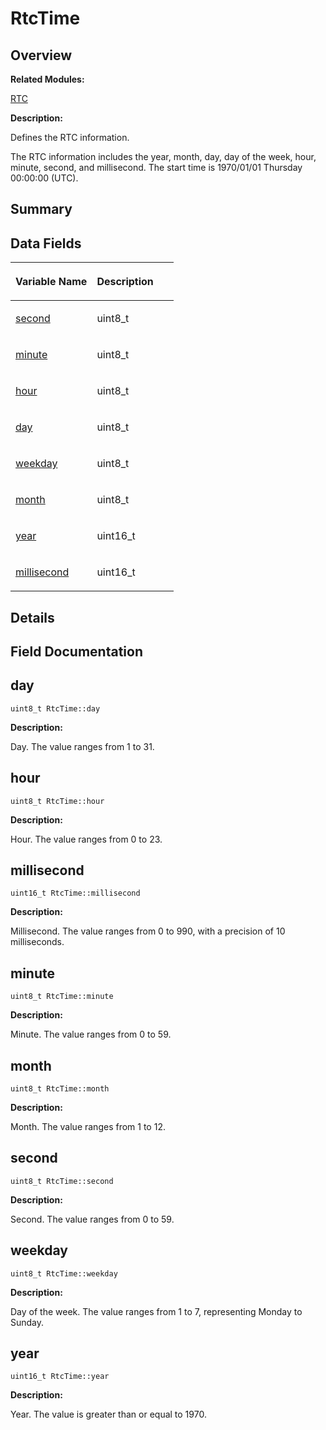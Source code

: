 # RtcTime<a name="ZH-CN_TOPIC_0000001054598197"></a>

## **Overview**<a name="section648468672093536"></a>

**Related Modules:**

[RTC](RTC.md)

**Description:**

Defines the RTC information. 

The RTC information includes the year, month, day, day of the week, hour, minute, second, and millisecond. The start time is 1970/01/01 Thursday 00:00:00 \(UTC\). 

## **Summary**<a name="section385937578093536"></a>

## Data Fields<a name="pub-attribs"></a>

<a name="table283251222093536"></a>
<table><thead align="left"><tr id="row1102125926093536"><th class="cellrowborder" valign="top" width="50%" id="mcps1.1.3.1.1"><p id="p88724007093536"><a name="p88724007093536"></a><a name="p88724007093536"></a>Variable Name</p>
</th>
<th class="cellrowborder" valign="top" width="50%" id="mcps1.1.3.1.2"><p id="p789796536093536"><a name="p789796536093536"></a><a name="p789796536093536"></a>Description</p>
</th>
</tr>
</thead>
<tbody><tr id="row930372367093536"><td class="cellrowborder" valign="top" width="50%" headers="mcps1.1.3.1.1 "><p id="p1695328461093536"><a name="p1695328461093536"></a><a name="p1695328461093536"></a><a href="RtcTime.md#a8d7d49086d28faf2f700c45aab23c58b">second</a></p>
</td>
<td class="cellrowborder" valign="top" width="50%" headers="mcps1.1.3.1.2 "><p id="p1275581184093536"><a name="p1275581184093536"></a><a name="p1275581184093536"></a>uint8_t&nbsp;</p>
</td>
</tr>
<tr id="row360634438093536"><td class="cellrowborder" valign="top" width="50%" headers="mcps1.1.3.1.1 "><p id="p1107077548093536"><a name="p1107077548093536"></a><a name="p1107077548093536"></a><a href="RtcTime.md#a990d7d066bc918d0b2f19162deb1845f">minute</a></p>
</td>
<td class="cellrowborder" valign="top" width="50%" headers="mcps1.1.3.1.2 "><p id="p1863598576093536"><a name="p1863598576093536"></a><a name="p1863598576093536"></a>uint8_t&nbsp;</p>
</td>
</tr>
<tr id="row1986226419093536"><td class="cellrowborder" valign="top" width="50%" headers="mcps1.1.3.1.1 "><p id="p2045879543093536"><a name="p2045879543093536"></a><a name="p2045879543093536"></a><a href="RtcTime.md#a0dc9482d29a4b61184b281b766b0ff89">hour</a></p>
</td>
<td class="cellrowborder" valign="top" width="50%" headers="mcps1.1.3.1.2 "><p id="p1190877663093536"><a name="p1190877663093536"></a><a name="p1190877663093536"></a>uint8_t&nbsp;</p>
</td>
</tr>
<tr id="row1709297315093536"><td class="cellrowborder" valign="top" width="50%" headers="mcps1.1.3.1.1 "><p id="p130308638093536"><a name="p130308638093536"></a><a name="p130308638093536"></a><a href="RtcTime.md#aad7e09d86beed6186b75ce2f1361f20b">day</a></p>
</td>
<td class="cellrowborder" valign="top" width="50%" headers="mcps1.1.3.1.2 "><p id="p943485870093536"><a name="p943485870093536"></a><a name="p943485870093536"></a>uint8_t&nbsp;</p>
</td>
</tr>
<tr id="row700642306093536"><td class="cellrowborder" valign="top" width="50%" headers="mcps1.1.3.1.1 "><p id="p20166259093536"><a name="p20166259093536"></a><a name="p20166259093536"></a><a href="RtcTime.md#aae45834a39c6b4a03dc85da72298b37e">weekday</a></p>
</td>
<td class="cellrowborder" valign="top" width="50%" headers="mcps1.1.3.1.2 "><p id="p524348140093536"><a name="p524348140093536"></a><a name="p524348140093536"></a>uint8_t&nbsp;</p>
</td>
</tr>
<tr id="row1163804508093536"><td class="cellrowborder" valign="top" width="50%" headers="mcps1.1.3.1.1 "><p id="p1011503303093536"><a name="p1011503303093536"></a><a name="p1011503303093536"></a><a href="RtcTime.md#a527b18b3a0b709966d04106f0a5aed78">month</a></p>
</td>
<td class="cellrowborder" valign="top" width="50%" headers="mcps1.1.3.1.2 "><p id="p581297311093536"><a name="p581297311093536"></a><a name="p581297311093536"></a>uint8_t&nbsp;</p>
</td>
</tr>
<tr id="row363640919093536"><td class="cellrowborder" valign="top" width="50%" headers="mcps1.1.3.1.1 "><p id="p1855727738093536"><a name="p1855727738093536"></a><a name="p1855727738093536"></a><a href="RtcTime.md#a7781f6e9f083f7f24aa359651eadd19b">year</a></p>
</td>
<td class="cellrowborder" valign="top" width="50%" headers="mcps1.1.3.1.2 "><p id="p887736961093536"><a name="p887736961093536"></a><a name="p887736961093536"></a>uint16_t&nbsp;</p>
</td>
</tr>
<tr id="row934009010093536"><td class="cellrowborder" valign="top" width="50%" headers="mcps1.1.3.1.1 "><p id="p963811676093536"><a name="p963811676093536"></a><a name="p963811676093536"></a><a href="RtcTime.md#afbfa636802d9e4e3b8502d4619ed771f">millisecond</a></p>
</td>
<td class="cellrowborder" valign="top" width="50%" headers="mcps1.1.3.1.2 "><p id="p354543729093536"><a name="p354543729093536"></a><a name="p354543729093536"></a>uint16_t&nbsp;</p>
</td>
</tr>
</tbody>
</table>

## **Details**<a name="section1174147737093536"></a>

## **Field Documentation**<a name="section11763547093536"></a>

## day<a name="aad7e09d86beed6186b75ce2f1361f20b"></a>

```
uint8_t RtcTime::day
```

 **Description:**

Day. The value ranges from 1 to 31. 

## hour<a name="a0dc9482d29a4b61184b281b766b0ff89"></a>

```
uint8_t RtcTime::hour
```

 **Description:**

Hour. The value ranges from 0 to 23. 

## millisecond<a name="afbfa636802d9e4e3b8502d4619ed771f"></a>

```
uint16_t RtcTime::millisecond
```

 **Description:**

Millisecond. The value ranges from 0 to 990, with a precision of 10 milliseconds. 

## minute<a name="a990d7d066bc918d0b2f19162deb1845f"></a>

```
uint8_t RtcTime::minute
```

 **Description:**

Minute. The value ranges from 0 to 59. 

## month<a name="a527b18b3a0b709966d04106f0a5aed78"></a>

```
uint8_t RtcTime::month
```

 **Description:**

Month. The value ranges from 1 to 12. 

## second<a name="a8d7d49086d28faf2f700c45aab23c58b"></a>

```
uint8_t RtcTime::second
```

 **Description:**

Second. The value ranges from 0 to 59. 

## weekday<a name="aae45834a39c6b4a03dc85da72298b37e"></a>

```
uint8_t RtcTime::weekday
```

 **Description:**

Day of the week. The value ranges from 1 to 7, representing Monday to Sunday. 

## year<a name="a7781f6e9f083f7f24aa359651eadd19b"></a>

```
uint16_t RtcTime::year
```

 **Description:**

Year. The value is greater than or equal to 1970. 

